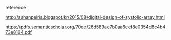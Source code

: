 reference

http://ashanpeiris.blogspot.kr/2015/08/digital-design-of-systolic-array.html


https://pdfs.semanticscholar.org/70de/26d589ac7b0aa6eef8e0354d8c4b473e8164.pdf 
